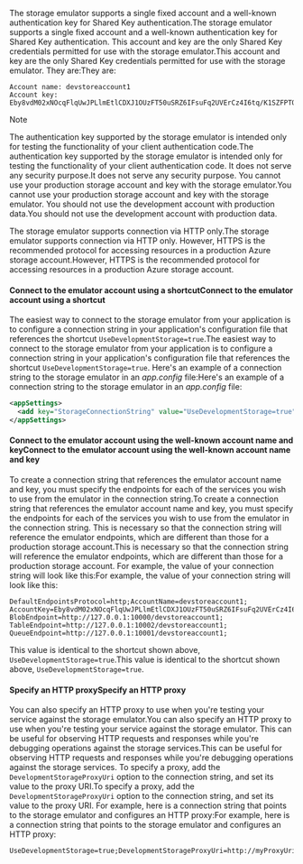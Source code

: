 <span data-ttu-id="a4548-101">The storage emulator supports a single fixed account and a well-known authentication key for Shared Key authentication.</span><span class="sxs-lookup"><span data-stu-id="a4548-101">The storage emulator supports a single fixed account and a well-known authentication key for Shared Key authentication.</span></span> <span data-ttu-id="a4548-102">This account and key are the only Shared Key credentials permitted for use with the storage emulator.</span><span class="sxs-lookup"><span data-stu-id="a4548-102">This account and key are the only Shared Key credentials permitted for use with the storage emulator.</span></span> <span data-ttu-id="a4548-103">They are:</span><span class="sxs-lookup"><span data-stu-id="a4548-103">They are:</span></span>

```
Account name: devstoreaccount1
Account key: Eby8vdM02xNOcqFlqUwJPLlmEtlCDXJ1OUzFT50uSRZ6IFsuFq2UVErCz4I6tq/K1SZFPTOtr/KBHBeksoGMGw==
```

> [!NOTE]
> <span data-ttu-id="a4548-104">The authentication key supported by the storage emulator is intended only for testing the functionality of your client authentication code.</span><span class="sxs-lookup"><span data-stu-id="a4548-104">The authentication key supported by the storage emulator is intended only for testing the functionality of your client authentication code.</span></span> <span data-ttu-id="a4548-105">It does not serve any security purpose.</span><span class="sxs-lookup"><span data-stu-id="a4548-105">It does not serve any security purpose.</span></span> <span data-ttu-id="a4548-106">You cannot use your production storage account and key with the storage emulator.</span><span class="sxs-lookup"><span data-stu-id="a4548-106">You cannot use your production storage account and key with the storage emulator.</span></span> <span data-ttu-id="a4548-107">You should not use the development account with production data.</span><span class="sxs-lookup"><span data-stu-id="a4548-107">You should not use the development account with production data.</span></span>
> 
> <span data-ttu-id="a4548-108">The storage emulator supports connection via HTTP only.</span><span class="sxs-lookup"><span data-stu-id="a4548-108">The storage emulator supports connection via HTTP only.</span></span> <span data-ttu-id="a4548-109">However, HTTPS is the recommended protocol for accessing resources in a production Azure storage account.</span><span class="sxs-lookup"><span data-stu-id="a4548-109">However, HTTPS is the recommended protocol for accessing resources in a production Azure storage account.</span></span>
> 

#### <a name="connect-to-the-emulator-account-using-a-shortcut"></a><span data-ttu-id="a4548-110">Connect to the emulator account using a shortcut</span><span class="sxs-lookup"><span data-stu-id="a4548-110">Connect to the emulator account using a shortcut</span></span>
<span data-ttu-id="a4548-111">The easiest way to connect to the storage emulator from your application is to configure a connection string in your application's configuration file that references the shortcut `UseDevelopmentStorage=true`.</span><span class="sxs-lookup"><span data-stu-id="a4548-111">The easiest way to connect to the storage emulator from your application is to configure a connection string in your application's configuration file that references the shortcut `UseDevelopmentStorage=true`.</span></span> <span data-ttu-id="a4548-112">Here's an example of a connection string to the storage emulator in an *app.config* file:</span><span class="sxs-lookup"><span data-stu-id="a4548-112">Here's an example of a connection string to the storage emulator in an *app.config* file:</span></span> 

```xml
<appSettings>
  <add key="StorageConnectionString" value="UseDevelopmentStorage=true" />
</appSettings>
```

#### <a name="connect-to-the-emulator-account-using-the-well-known-account-name-and-key"></a><span data-ttu-id="a4548-113">Connect to the emulator account using the well-known account name and key</span><span class="sxs-lookup"><span data-stu-id="a4548-113">Connect to the emulator account using the well-known account name and key</span></span>
<span data-ttu-id="a4548-114">To create a connection string that references the emulator account name and key, you must specify the endpoints for each of the services you wish to use from the emulator in the connection string.</span><span class="sxs-lookup"><span data-stu-id="a4548-114">To create a connection string that references the emulator account name and key, you must specify the endpoints for each of the services you wish to use from the emulator in the connection string.</span></span> <span data-ttu-id="a4548-115">This is necessary so that the connection string will reference the emulator endpoints, which are different than those for a production storage account.</span><span class="sxs-lookup"><span data-stu-id="a4548-115">This is necessary so that the connection string will reference the emulator endpoints, which are different than those for a production storage account.</span></span> <span data-ttu-id="a4548-116">For example, the value of your connection string will look like this:</span><span class="sxs-lookup"><span data-stu-id="a4548-116">For example, the value of your connection string will look like this:</span></span>

```
DefaultEndpointsProtocol=http;AccountName=devstoreaccount1;
AccountKey=Eby8vdM02xNOcqFlqUwJPLlmEtlCDXJ1OUzFT50uSRZ6IFsuFq2UVErCz4I6tq/K1SZFPTOtr/KBHBeksoGMGw==;
BlobEndpoint=http://127.0.0.1:10000/devstoreaccount1;
TableEndpoint=http://127.0.0.1:10002/devstoreaccount1;
QueueEndpoint=http://127.0.0.1:10001/devstoreaccount1;
```

<span data-ttu-id="a4548-117">This value is identical to the shortcut shown above, `UseDevelopmentStorage=true`.</span><span class="sxs-lookup"><span data-stu-id="a4548-117">This value is identical to the shortcut shown above, `UseDevelopmentStorage=true`.</span></span>

#### <a name="specify-an-http-proxy"></a><span data-ttu-id="a4548-118">Specify an HTTP proxy</span><span class="sxs-lookup"><span data-stu-id="a4548-118">Specify an HTTP proxy</span></span>
<span data-ttu-id="a4548-119">You can also specify an HTTP proxy to use when you're testing your service against the storage emulator.</span><span class="sxs-lookup"><span data-stu-id="a4548-119">You can also specify an HTTP proxy to use when you're testing your service against the storage emulator.</span></span> <span data-ttu-id="a4548-120">This can be useful for observing HTTP requests and responses while you're debugging operations against the storage services.</span><span class="sxs-lookup"><span data-stu-id="a4548-120">This can be useful for observing HTTP requests and responses while you're debugging operations against the storage services.</span></span> <span data-ttu-id="a4548-121">To specify a proxy, add the `DevelopmentStorageProxyUri` option to the connection string, and set its value to the proxy URI.</span><span class="sxs-lookup"><span data-stu-id="a4548-121">To specify a proxy, add the `DevelopmentStorageProxyUri` option to the connection string, and set its value to the proxy URI.</span></span> <span data-ttu-id="a4548-122">For example, here is a connection string that points to the storage emulator and configures an HTTP proxy:</span><span class="sxs-lookup"><span data-stu-id="a4548-122">For example, here is a connection string that points to the storage emulator and configures an HTTP proxy:</span></span>

```
UseDevelopmentStorage=true;DevelopmentStorageProxyUri=http://myProxyUri
```

